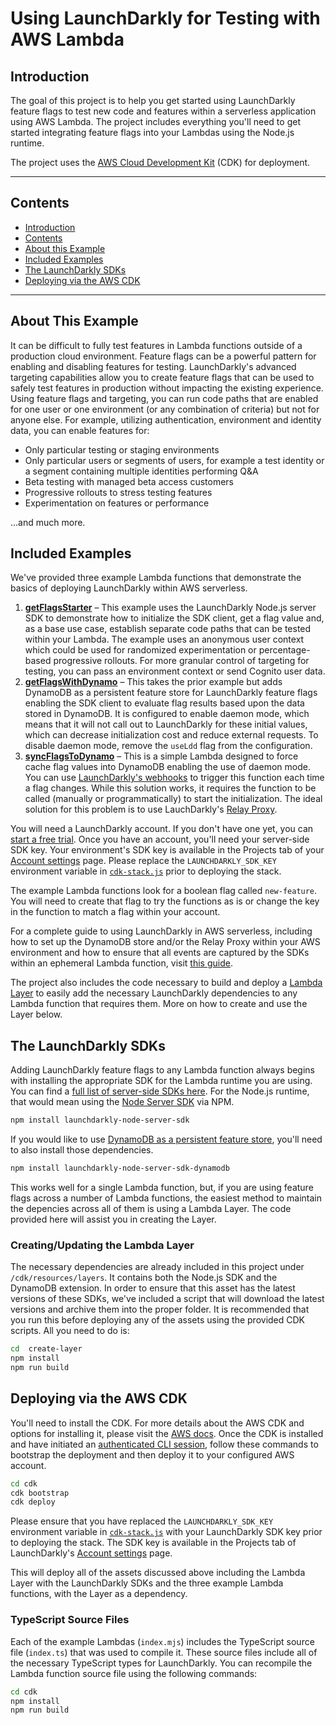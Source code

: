 # Using LaunchDarkly for Testing with AWS Lambda

## Introduction

The goal of this project is to help you get started using LaunchDarkly feature flags to test new code and features within a serverless application using AWS Lambda. The project includes everything you'll need to get started integrating feature flags into your Lambdas using the Node.js runtime.

The project uses the [AWS Cloud Development Kit](https://aws.amazon.com/cdk/) (CDK) for deployment. 

---

## Contents

- [Introduction](#introduction)
- [Contents](#contents)
- [About this Example](#about-this-example)
- [Included Examples](#oncluded-examples)
- [The LaunchDarkly SDKs](#the-launchDarkly-sdks)
- [Deploying via the AWS CDK](#deploying-via-the-aws-cdk)

---

## About This Example

It can be difficult to fully test features in Lambda functions outside of a production cloud environment. Feature flags can be a powerful pattern for enabling and disabling features for testing. LaunchDarkly's advanced targeting capabilities allow you to create feature flags that can be used to safely test features in production without impacting the existing experience. Using feature flags and targeting, you can run code paths that are enabled for one user or one environment (or any combination of criteria) but not for anyone else. For example, utilizing authentication, environment and identity data, you can enable features for:

* Only particular testing or staging environments
* Only particular users or segments of users, for example a test identity or a segment containing multiple identities performing Q&A
* Beta testing with managed beta access customers
* Progressive rollouts to stress testing features
* Experimentation on features or performance

...and much more.

## Included Examples

We've provided three example Lambda functions that demonstrate the basics of deploying LaunchDarkly within AWS serverless.

1. **[getFlagsStarter](cdk/resources/lambdas/getFlagsStarter/)** – This example uses the LaunchDarkly Node.js server SDK to demonstrate how to initialize the SDK client, get a flag value and, as a base use case, establish separate code paths that can be tested within your Lambda. The example uses an anonymous user context which could be used for randomized experimentation or percentage-based progressive rollouts. For more granular control of targeting for testing, you can pass an environment context or send Cognito user data.
2. **[getFlagsWithDynamo](cdk/resources/lambdas/getFlagsWithDynamo/)** – This takes the prior example but adds DynamoDB as a persistent feature store for LaunchDarkly feature flags enabling the SDK client to evaluate flag results based upon the data stored in DynamoDB. It is configured to enable daemon mode, which means that it will not call out to LaunchDarkly for these initial values, which can decrease initialization cost and reduce external requests. To disable daemon mode, remove the `useLdd` flag from the configuration.
3. **[syncFlagsToDynamo](cdk/resources/lambdas/syncFlagsToDynamo/)** – This is a simple Lambda designed to force cache flag values into DynamoDB enabling the use of daemon mode. You can use [LaunchDarkly's webhooks](https://docs.launchdarkly.com/home/connecting/webhooks) to trigger this function each time a flag changes. While this solution works, it requires the function to be called (manually or programmatically) to start the initialization. The ideal solution for this problem is to use LauchDarkly's [Relay Proxy](https://docs.launchdarkly.com/home/relay-proxy/).

You will need a LaunchDarkly account. If you don't have one yet, you can [start a free trial](https://app.launchdarkly.com/signup). Once you have an account, you'll need your server-side SDK key. Your environment's SDK key is available in the Projects tab of your [Account settings](https://app.launchdarkly.com/settings/projects) page. Please replace the `LAUNCHDARKLY_SDK_KEY` environment variable in [`cdk-stack.js`](cdk/lib/cdk-stack.js) prior to deploying the stack.

The example Lambda functions look for a boolean flag called `new-feature`. You will need to create that flag to try the functions as is or change the key in the function to match a flag within your account.

For a complete guide to using LaunchDarkly in AWS serverless, including how to set up the DynamoDB store and/or the Relay Proxy within your AWS environment and how to ensure that all events are captured by the SDKs within an ephemeral Lambda function, visit [this guide](https://launchdarkly.com/blog/using-launchdarkly-in-aws-serverless/).

The project also includes the code necessary to build and deploy a [Lambda Layer](https://docs.aws.amazon.com/lambda/latest/dg/chapter-layers.html) to easily add the necessary LaunchDarkly dependencies to any Lambda function that requires them. More on how to create and use the Layer below.

## The LaunchDarkly SDKs

Adding LaunchDarkly feature flags to any Lambda function always begins with installing the appropriate SDK for the Lambda runtime you are using. You can find a [full list of server-side SDKs here](https://docs.launchdarkly.com/sdk). For the Node.js runtime, that would mean using the [Node Server SDK](https://docs.launchdarkly.com/sdk/server-side/node-js) via NPM.

```bash
npm install launchdarkly-node-server-sdk
```

If you would like to use [DynamoDB as a persistent feature store](https://docs.launchdarkly.com/sdk/features/storing-data/dynamodb/?q=dynamo), you'll need to also install those dependencies.

```bash
npm install launchdarkly-node-server-sdk-dynamodb
```

This works well for a single Lambda function, but, if you are using feature flags across a number of Lambda functions, the easiest method to maintain the depencies across all of them is using a Lambda Layer. The code provided here will assist you in creating the Layer.

### Creating/Updating the Lambda Layer

The necessary dependencies are already included in this project under `/cdk/resources/layers`. It contains both the Node.js SDK and the DynamoDB extension. In order to ensure that this asset has the latest versions of these SDKs, we've included a script that will download the latest versions and archive them into the proper folder. It is recommended that you run this before deploying any of the assets using the provided CDK scripts. All you need to do is:

```bash
cd  create-layer
npm install
npm run build
```

## Deploying via the AWS CDK

You'll need to install the CDK. For more details about the AWS CDK and options for installing it, please visit the [AWS docs](https://aws.amazon.com/cdk/). Once the CDK is installed and have initiated an [authenticated CLI session](https://docs.aws.amazon.com/cdk/v2/guide/getting_started.html#getting_started_auth), follow these commands to bootstrap the deployment and then deploy it to your configured AWS account.

```bash
cd cdk
cdk bootstrap
cdk deploy
```

Please ensure that you have replaced the `LAUNCHDARKLY_SDK_KEY` environment variable in [`cdk-stack.js`](cdk/lib/cdk-stack.js) with your LaunchDarkly SDK key prior to deploying the stack. The SDK key is available in the Projects tab of LaunchDarkly's [Account settings](https://app.launchdarkly.com/settings/projects) page.

This will deploy all of the assets discussed above including the Lambda Layer with the LaunchDarkly SDKs and the three example Lambda functions, with the Layer as a dependency.

### TypeScript Source Files

Each of the example Lambdas (`index.mjs`) includes the TypeScript source file (`index.ts`) that was used to compile it. These source files include all of the necessary TypeScript types for LaunchDarkly. You can recompile the Lambda function source file using the following commands:

```bash
cd cdk
npm install
npm run build
```
